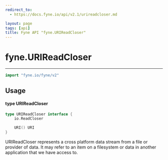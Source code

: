 ```yaml
---
redirect_to:
  - https://docs.fyne.io/api/v2.1/urireadcloser.md

layout: page
tags: [api]
title: Fyne API "fyne.URIReadCloser"
---
```



# fyne.URIReadCloser
---
```go
import "fyne.io/fyne/v2"
```

## Usage

#### type URIReadCloser

```go
type URIReadCloser interface {
	io.ReadCloser

	URI() URI
}
```

URIReadCloser represents a cross platform data stream from a file or provider of data. It may refer to an item on a filesystem or data in another application that we have access to.
